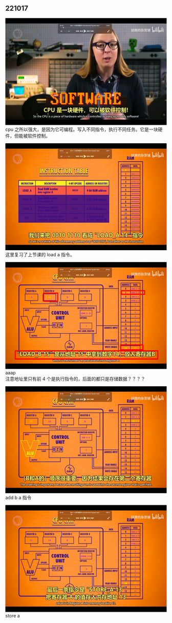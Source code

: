 ## 221017

<img src='./img/2022-10-17-09-52-47.png' height=333px></img>  
cpu 之所以强大，是因为它可编程。写入不同指令，执行不同任务。它是一块硬件，但能被软件控制。

<img src='./img/2022-10-17-09-54-35.png' height=333px></img>  
这里复习了上节课的 load a 指令。

<img src='./img/2022-10-17-09-56-46.png' height=333px></img>  
aaap  
注意地址里只有前 4 个是执行指令的，后面的都只是存储数据？？？？

<img src='./img/2022-10-17-09-58-46.png' height=333px></img>  
add b a 指令

<img src='./img/2022-10-17-09-59-16.png' height=333px></img>  
store a
